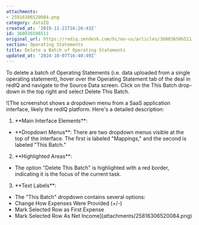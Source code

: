 ```yaml
---
attachments:
- 25816306520084.png
category: dataIQ
created_at: '2019-11-21T16:26:43Z'
id: 360036506511
original_url: https://rediq.zendesk.com/hc/en-us/articles/360036506511-Delete-a-Batch-of-Operating-Statements
section: Operating Statements
title: Delete a Batch of Operating Statements
updated_at: '2024-10-07T16:40:49Z'
---
```


To delete a batch of Operating Statements (i.e. data uploaded from a single operating statement), hover over the Operating Statement tab of the deal in redIQ and navigate to the Source Data screen. Click on the This Batch drop-down in the top right and select Delete This Batch.

![The screenshot shows a dropdown menu from a SaaS application interface, likely the redIQ platform. Here's a detailed description:
1. \*\*Main Interface Elements\*\*:
- \*\*Dropdown Menus\*\*: There are two dropdown menus visible at the top of the interface. The first is labeled "Mappings," and the second is labeled "This Batch."
2. \*\*Highlighted Areas\*\*:
- The option "Delete This Batch" is highlighted with a red border, indicating it is the focus of the current task.
3. \*\*Text Labels\*\*:
- The "This Batch" dropdown contains several options:
- Change How Expenses Were Provided (+/-)
- Mark Selected Row as First Expense
- Mark Selected Row As Net Income](attachments/25816306520084.png)
